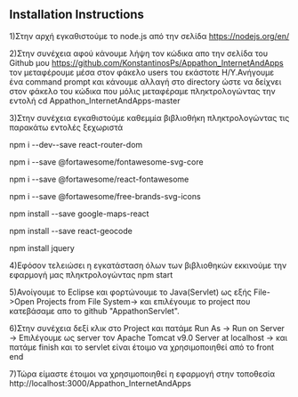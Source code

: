 ## Installation Instructions

1)Στην αρχή εγκαθιστούμε το node.js από την σελίδα https://nodejs.org/en/

2)Στην συνέχεια αφού κάνουμε λήψη τον κώδικα απο την σελίδα του Github μου https://github.com/KonstantinosPs/Appathon_InternetAndApps 
τον μεταφέρουμε μέσα στον φάκελο users του εκάστοτε Η/Υ.Ανήγουμε ένα command prompt και κάνουμε αλλαγή στο directory ώστε να δείχνει στον
φάκελο του κώδικα που μόλις μεταφέραμε πληκτρολογώντας την εντολή cd Appathon_InternetAndApps-master

3)Στην συνέχεια εγκαθιστούμε καθεμμία βιβλιοθήκη πληκτρολογώντας τις παρακάτω εντολές ξεχωριστά


npm i --dev--save react-router-dom

npm i --save @fortawesome/fontawesome-svg-core

npm i --save @fortawesome/react-fontawesome

npm i --save @fortawesome/free-brands-svg-icons

npm install --save google-maps-react

npm install --save react-geocode

npm install jquery

4)Εφόσον τελειώσει η εγκατάσταση όλων των βιβλιοθηκών εκκινούμε την εφαρμογή μας πληκτρολογώντας npm start

5)Ανοίγουμε το Eclipse και φορτώνουμε το Java(Servlet) ως εξής File->Open Projects from File System-> και επιλέγουμε το project που κατεβάσαμε απο το github "AppathonServlet".

6)Στην συνέχεια δεξί κλικ στο Project και πατάμε Run As -> Run on Server -> Επιλέγουμε ως server τον Apache Tomcat v9.0 Server at localhost -> και πατάμε finish και το servlet είναι έτοιμο να χρησιμοποιηθεί από το front end

7)Τώρα είμαστε έτοιμοι να χρησιμοποιηθεί η εφαρμογή στην τοποθεσία http://localhost:3000/Appathon_InternetAndApps

